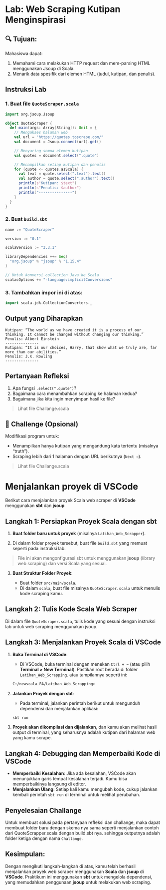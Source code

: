 # **Lab: Web Scraping Kutipan Menginspirasi**

## 🔍 Tujuan:

Mahasiswa dapat:

1. Memahami cara melakukan HTTP request dan mem-parsing HTML menggunakan Jsoup di Scala.
2. Menarik data spesifik dari elemen HTML (judul, kutipan, dan penulis).

## **Instruksi Lab**

### 1. Buat file `QuoteScraper.scala`

```scala
import org.jsoup.Jsoup

object QuoteScraper {
  def main(args: Array[String]): Unit = {
    // Mengakses halaman web
    val url = "https://quotes.toscrape.com/"
    val document = Jsoup.connect(url).get()

    // Menyaring semua elemen kutipan
    val quotes = document.select(".quote")

    // Menampilkan setiap kutipan dan penulis
    for (quote <- quotes.asScala) {
      val text = quote.select(".text").text()
      val author = quote.select(".author").text()
      println(s"Kutipan: $text")
      println(s"Penulis: $author")
      println("---------------")
    }
  }
}
```

### 2. Buat `build.sbt`

```sbt
name := "QuoteScraper"

version := "0.1"

scalaVersion := "3.3.1"

libraryDependencies ++= Seq(
  "org.jsoup" % "jsoup" % "1.15.4"
)

// Untuk konversi collection Java ke Scala
scalacOptions += "-language:implicitConversions"
```

### 3. Tambahkan impor ini di atas:

```scala
import scala.jdk.CollectionConverters._
```


## **Output yang Diharapkan**

```text
Kutipan: “The world as we have created it is a process of our thinking. It cannot be changed without changing our thinking.”
Penulis: Albert Einstein
---------------
Kutipan: “It is our choices, Harry, that show what we truly are, far more than our abilities.”
Penulis: J.K. Rowling
---------------
```

## Pertanyaan Refleksi

1. Apa fungsi `.select(".quote")`?
2. Bagaimana cara menambahkan scraping ke halaman kedua?
3. Bagaimana jika kita ingin menyimpan hasil ke file?

> Lihat file Challange.scala

## 🚀 Challenge (Opsional)

Modifikasi program untuk:

* Menampilkan hanya kutipan yang mengandung kata tertentu (misalnya “truth”).
* Scraping lebih dari 1 halaman dengan URL berikutnya (`Next →`).

> Lihat file Challange.scala

# Menjalankan proyek di VSCode

Berikut cara menjalankan proyek Scala web scraper di **VSCode** menggunakan **sbt** dan **jsoup**

## Langkah 1: Persiapkan Proyek Scala dengan sbt

1. **Buat folder baru untuk proyek** (misalnya `Latihan_Web_Scrapper`).

2. Di dalam folder proyek tersebut, buat file `build.sbt` yang memuat seperti pada instruksi lab.

> File ini akan mengonfigurasi sbt untuk menggunakan **jsoup** (library web scraping) dan versi Scala yang sesuai.

3. **Buat Struktur Folder Proyek**:

   * Buat folder `src/main/scala`.
   * Di dalam `scala`, buat file misalnya `QuoteScraper.scala` untuk menulis kode scraping kamu.

## Langkah 2: Tulis Kode Scala Web Scraper

Di dalam file `QuoteScraper.scala`, tulis kode yang sesuai dengan instruksi lab untuk web scraping menggunakan jsoup.

## Langkah 3: Menjalankan Proyek Scala di VSCode

1. **Buka Terminal di VSCode**:

   * Di VSCode, buka terminal dengan menekan `Ctrl + ~` (atau pilih **Terminal > New Terminal**).
   Pastikan root berada di folder `Latihan_Web_Scrapping`. atau tampilannya seperti ini:
   ```bash
   C:/newscala_RA/Latihan_Web_Scrapping>
   ```

2. **Jalankan Proyek dengan sbt**:

   * Pada terminal, jalankan perintah berikut untuk mengunduh dependensi dan menjalankan aplikasi:

   ```bash
   sbt run
   ```

3. **Proyek akan dikompilasi dan dijalankan**, dan kamu akan melihat hasil output di terminal, yang seharusnya adalah kutipan dari halaman web yang kamu scrape.

## Langkah 4: Debugging dan Memperbaiki Kode di VSCode

* **Memperbaiki Kesalahan**: Jika ada kesalahan, VSCode akan menunjukkan garis tempat kesalahan terjadi. Kamu bisa memperbaikinya langsung di editor.
* **Menjalankan Ulang**: Setiap kali kamu mengubah kode, cukup jalankan kembali perintah `sbt run` di terminal untuk melihat perubahan.

## Penyelesaian Challange

Untuk membuat solusi pada pertanyaan refleksi dan challange, maka dapat membuat folder baru dengan skema nya sama seperti menjalankan contoh dari QuoteScrapper.scala dengan build.sbt nya.
sehingga outputnya adalah folder ketiga dengan nama `Challange`. 

## **Kesimpulan**:

Dengan mengikuti langkah-langkah di atas, kamu telah berhasil menjalankan proyek web scraper menggunakan **Scala** dan **jsoup** di **VSCode**. Praktikum ini menggunakan **sbt** untuk mengelola dependensi, yang memudahkan penggunaan **jsoup** untuk melakukan web scraping.
